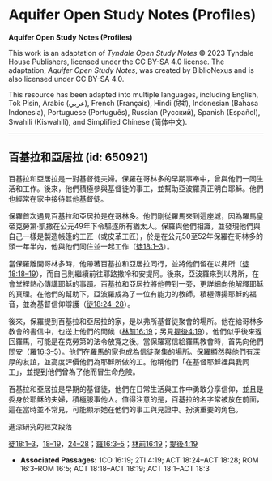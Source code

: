 # Aquifer Open Study Notes (Profiles)

**Aquifer Open Study Notes (Profiles)**

This work is an adaptation of *Tyndale Open Study Notes* © 2023 Tyndale House Publishers, licensed under the CC BY\-SA 4\.0 license. The adaptation, *Aquifer Open Study Notes*, was created by BiblioNexus and is also licensed under CC BY\-SA 4\.0\.

This resource has been adapted into multiple languages, including English, Tok Pisin, Arabic (عربي), French (Français), Hindi (हिंदी), Indonesian (Bahasa Indonesia), Portuguese (Português), Russian (Русский), Spanish (Español), Swahili (Kiswahili), and Simplified Chinese (简体中文).



--------------------------------

## 百基拉和亞居拉 (id: 650921)

百基拉和亞居拉是一對基督徒夫婦。保羅在哥林多的早期事奉中，曾與他們一同生活和工作。後來，他們積極參與基督徒的事工，並幫助亞波羅真正明白耶穌。他們也經常在家中接待其他基督徒。

保羅首次遇見百基拉和亞居拉是在哥林多。他們剛從羅馬來到這座城，因為羅馬皇帝克勞第‧凱撒在公元49年下令驅逐所有猶太人。保羅與他們相識，並發現他們與自己一樣是製造帳篷的工匠（或皮革工匠），於是在公元50至52年保羅在哥林多的頭一年半內，他與他們同住並一起工作（[徒18:1–3](https://ref.ly/Acts18:1-Acts18:3)）。

當保羅離開哥林多時，他帶著百基拉和亞居拉同行，並將他們留在以弗所（[徒18:18–19](https://ref.ly/Acts18:18-Acts18:19)），而自己則繼續前往耶路撒冷和安提阿。後來，亞波羅來到以弗所，在會堂裡熱心傳講耶穌的事蹟。百基拉和亞居拉將他帶到一旁，更詳細向他解釋耶穌的真理。在他們的幫助下，亞波羅成為了一位有能力的教師，積極傳揚耶穌的福音，並為基督信仰辯護（[徒18:24–28](https://ref.ly/Acts18:24-Acts18:28)）。

後來，保羅提到百基拉和亞居拉的家，是以弗所基督徒聚會的場所。他在給哥林多教會的書信中，也送上他們的問候（[林前16:19](https://ref.ly/1Cor16:19)；另見[提後4:19](https://ref.ly/2Tim4:19)）。他們似乎後來返回羅馬，可能是在克勞第的法令放寬之後。當保羅寫信給羅馬教會時，首先向他們問安（[羅16:3–5](https://ref.ly/Rom16:3-Rom16:5)）。他們在羅馬的家也成為信徒聚集的場所。保羅顯然與他們有深厚的友誼，並高度評價他們為耶穌所做的工。他稱他們「在基督耶穌裡與我同工」，並提到他們曾為了他而冒生命危險。

百基拉和亞居拉是早期的基督徒，他們在日常生活與工作中勇敢分享信仰，並且是委身於耶穌的夫婦，積極服事他人。值得注意的是，百基拉的名字常被放在前面，這在當時並不常見，可能顯示她在他們的事工與見證中。扮演重要的角色。

進深研究的經文段落

[徒18:1–3](https://ref.ly/Acts18:1-Acts18:3)，[18–19](https://ref.ly/Acts18:18-Acts18:19)，[24–28](https://ref.ly/Acts18:24-Acts18:28)；[羅16:3–5](https://ref.ly/Rom16:3-Rom16:5)；[林前16:19](https://ref.ly/1Cor16:19)；[提後4:19](https://ref.ly/2Tim4:19)

* **Associated Passages:** 1CO 16:19; 2TI 4:19; ACT 18:24–ACT 18:28; ROM 16:3–ROM 16:5; ACT 18:18–ACT 18:19; ACT 18:1–ACT 18:3

